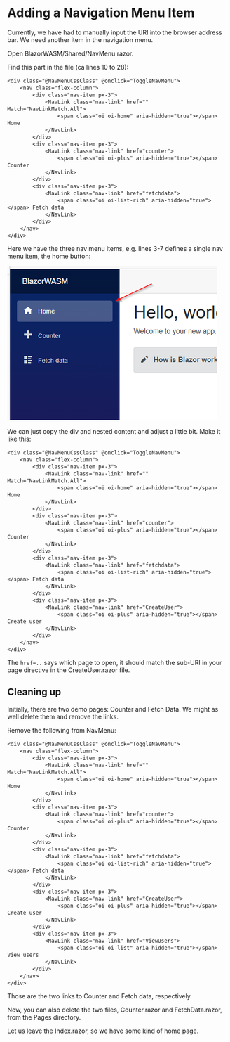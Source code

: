 # Adding a Navigation Menu Item

Currently, we have had to manually input the URI into the browser address bar. We need another item in the navigation menu.

Open BlazorWASM/Shared/NavMenu.razor.

Find this part in the file (ca lines 10 to 28):

```razor{3-7}
<div class="@NavMenuCssClass" @onclick="ToggleNavMenu">
    <nav class="flex-column">
        <div class="nav-item px-3">
            <NavLink class="nav-link" href="" Match="NavLinkMatch.All">
                <span class="oi oi-home" aria-hidden="true"></span> Home
            </NavLink>
        </div>
        <div class="nav-item px-3">
            <NavLink class="nav-link" href="counter">
                <span class="oi oi-plus" aria-hidden="true"></span> Counter
            </NavLink>
        </div>
        <div class="nav-item px-3">
            <NavLink class="nav-link" href="fetchdata">
                <span class="oi oi-list-rich" aria-hidden="true"></span> Fetch data
            </NavLink>
        </div>
    </nav>
</div>
```

Here we have the three nav menu items, e.g. lines 3-7 defines a single nav menu item, the home button:

![](Resources/NavMenuItemHome.png)

We can just copy the div and nested content and adjust a little bit. Make it like this:

```razor{18-23}
<div class="@NavMenuCssClass" @onclick="ToggleNavMenu">
    <nav class="flex-column">
        <div class="nav-item px-3">
            <NavLink class="nav-link" href="" Match="NavLinkMatch.All">
                <span class="oi oi-home" aria-hidden="true"></span> Home
            </NavLink>
        </div>
        <div class="nav-item px-3">
            <NavLink class="nav-link" href="counter">
                <span class="oi oi-plus" aria-hidden="true"></span> Counter
            </NavLink>
        </div>
        <div class="nav-item px-3">
            <NavLink class="nav-link" href="fetchdata">
                <span class="oi oi-list-rich" aria-hidden="true"></span> Fetch data
            </NavLink>
        </div>
        <div class="nav-item px-3">
            <NavLink class="nav-link" href="CreateUser">
                <span class="oi oi-plus" aria-hidden="true"></span> Create user
            </NavLink>
        </div>
    </nav>
</div>
```

The `href=..` says which page to open, it should match the sub-URI in your page directive in the CreateUser.razor file.

## Cleaning up

Initially, there are two demo pages: Counter and Fetch Data. We might as well delete them and remove the links.

Remove the following from NavMenu:

```razor{8-17}
<div class="@NavMenuCssClass" @onclick="ToggleNavMenu">
    <nav class="flex-column">
        <div class="nav-item px-3">
            <NavLink class="nav-link" href="" Match="NavLinkMatch.All">
                <span class="oi oi-home" aria-hidden="true"></span> Home
            </NavLink>
        </div>
        <div class="nav-item px-3">
            <NavLink class="nav-link" href="counter">
                <span class="oi oi-plus" aria-hidden="true"></span> Counter
            </NavLink>
        </div>
        <div class="nav-item px-3">
            <NavLink class="nav-link" href="fetchdata">
                <span class="oi oi-list-rich" aria-hidden="true"></span> Fetch data
            </NavLink>
        </div>
        <div class="nav-item px-3">
            <NavLink class="nav-link" href="CreateUser">
                <span class="oi oi-plus" aria-hidden="true"></span> Create user
            </NavLink>
        </div>
        <div class="nav-item px-3">
            <NavLink class="nav-link" href="ViewUsers">
                <span class="oi oi-list" aria-hidden="true"></span> View users
            </NavLink>
        </div>
    </nav>
</div>
```

Those are the two links to Counter and Fetch data, respectively.

Now, you can also delete the two files, Counter.razor and FetchData.razor, from the Pages directory.

Let us leave the Index.razor, so we have some kind of home page.

